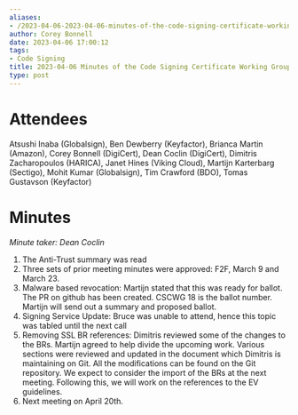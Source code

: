 ```yaml
---
aliases:
- /2023-04-06-2023-04-06-minutes-of-the-code-signing-certificate-working-group/
author: Corey Bonnell
date: 2023-04-06 17:00:12
tags:
- Code Signing
title: 2023-04-06 Minutes of the Code Signing Certificate Working Group
type: post
---
```


# Attendees

Atsushi Inaba (Globalsign), Ben Dewberry (Keyfactor), Brianca Martin (Amazon), Corey Bonnell (DigiCert), Dean Coclin (DigiCert), Dimitris Zacharopoulos (HARICA), Janet Hines (Viking Cloud), Martijn Karterbarg (Sectigo), Mohit Kumar (Globalsign), Tim Crawford (BDO), Tomas Gustavson (Keyfactor)

# Minutes

_Minute taker: Dean Coclin_

1. The Anti-Trust summary was read
1. Three sets of prior meeting minutes were approved: F2F, March 9 and March 23.
1. Malware based revocation: Martijn stated that this was ready for ballot. The PR on github has been created. CSCWG 18 is the ballot number. Martijn will send out a summary and proposed ballot.
1. Signing Service Update: Bruce was unable to attend, hence this topic was tabled until the next call
1. Removing SSL BR references: Dimitris reviewed some of the changes to the BRs. Martijn agreed to help divide the upcoming work. Various sections were reviewed and updated in the document which Dimitris is maintaining on Git. All the modifications can be found on the Git repository. We expect to consider the import of the BRs at the next meeting. Following this, we will work on the references to the EV guidelines.
1. Next meeting on April 20th.